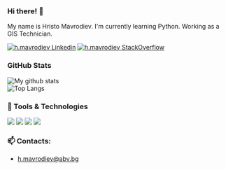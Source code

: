 
### Hi there! 👋 
 
My name is Hristo Mavrodiev. I'm currently learning Python. Working as a GIS Technician. 

[![h.mavrodiev Linkedin](https://img.shields.io/badge/LinkedIn-0077B5?style=for-the-badge&logo=linkedin&logoColor=white)](https://www.linkedin.com/in/hristo-mavrodiev-301669a7/)
[![h.mavrodiev StackOverflow](https://img.shields.io/badge/StackOverflow-F48024?style=for-the-badge&logo=stackoverflow&logoColor=white)](https://stackoverflow.com/users/14620812/h-mavrodiev)

### GitHub Stats

![My github stats](https://github-readme-stats.vercel.app/api?username=hristo-mavrodiev&show_icons=true&theme=merko)  
![Top Langs](https://github-readme-stats.vercel.app/api/top-langs/?username=hristo-mavrodiev&theme=merko)

### 🔧 Tools & Technologies
![](https://img.shields.io/badge/OS-Linux_Debian-informational?style=flat&logo=linux&logoColor=white&color=2bbc8a)
![](https://img.shields.io/badge/Code-Python-informational?style=flat&logo=python&logoColor=white&color=2bbc8a)
![](https://img.shields.io/badge/Tools-PostgreSQL/PostGIS-informational?style=flat&logo=postgresql&logoColor=white&color=2bbc8a)
![](https://img.shields.io/badge/Tools-QGIS-informational?style=flat&logoColor=white&color=2bbc8a)


### 📫 Contacts:
- h.mavrodiev@abv.bg

<!--
**hristo-mavrodiev/hristo-mavrodiev** is a ✨ _special_ ✨ repository because its `README.md` (this file) appears on your GitHub profile.

Here are some ideas to get you started:

- 🔭 I’m currently working on ...
- 🌱 I’m currently learning ...
- 👯 I’m looking to collaborate on ...
- 🤔 I’m looking for help with ...
- 💬 Ask me about ...
- 📫 How to reach me: ...
- 😄 Pronouns: ...
- ⚡ Fun fact: ...
-->
